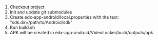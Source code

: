 1. Checkout project
2. Init and update git submodules
3. Create edx-app-android/local.properties with the text: "sdk.dir=/path/to/Android/sdk"
4. Run build.sh
5. APK will be created in edx-app-android/VideoLocker/build/outputs/apk
